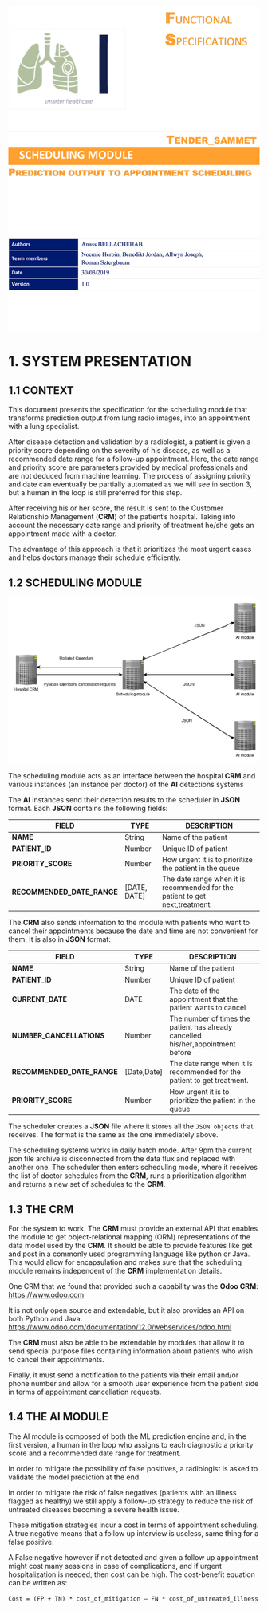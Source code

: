 ![first_page](assets/face_page.png)

# 1. SYSTEM PRESENTATION

## 1.1 CONTEXT

This document presents the specification for the scheduling module that transforms prediction output from lung radio images, into an appointment with a lung specialist.

After disease detection and validation by a radiologist, a patient is given a priority score depending on the severity of his disease, as well as a recommended date range for a follow-up appointment. Here, the date range and priority score are parameters provided by medical professionals and are not deduced from machine learning. The process of assigning priority and date can eventually be partially automated as we will see in section 3, but a human in the loop is still preferred for this step.

After receiving his or her score, the result is sent to the Customer Relationship Management (**CRM**) of the patient’s hospital. Taking into account the necessary date range and priority of treatment he/she gets an appointment made with a doctor.

The advantage of this approach is that it prioritizes the most urgent cases and helps doctors manage their schedule efficiently.

## 1.2 SCHEDULING MODULE

![schedule_module](assets/schedule_module.png)

The scheduling module acts as an interface between the hospital **CRM** and various instances (an instance per doctor) of the **AI** detections systems

The **AI** instances send their detection results to the scheduler in **JSON** format. Each **JSON** contains the following fields:

| **FIELD**                  	| **TYPE**         	| **DESCRIPTION**                                                                  	|
|------------------------	|--------------	|------------------------------------------------------------------------------	|
| **NAME**                   	| String       	| Name of the patient                                                          	|
| **PATIENT_ID**             	| Number       	| Unique ID of patient                                                         	|
| **PRIORITY_SCORE**         	| Number       	| How urgent it is to prioritize the patient in the queue                      	|
| **RECOMMENDED_DATE_RANGE** 	| [DATE, DATE] 	| The date range when it is recommended for the patient to get next,treatment. 	|

The **CRM** also sends information to the module with patients who want to cancel their appointments because the date and time are not convenient for them. It is also in **JSON** format:

| **FIELD**                  	| **TYPE**        	| **DESCRIPTION**                                                                      	|
|------------------------	|-------------	|----------------------------------------------------------------------------------	|
| **NAME**                   	| String      	| Name of the patient                                                              	|
| **PATIENT_ID**             	| Number      	| Unique ID of patient                                                             	|
| **CURRENT_DATE**           	| DATE        	| The date of the appointment that the patient wants to cancel                     	|
| **NUMBER_CANCELLATIONS**   	| Number      	| The number of times the patient has already cancelled his/her,appointment before 	|
| **RECOMMENDED_DATE_RANGE** 	| [Date,Date] 	| The date range when it is recommended for the patient to get treatment.          	|
| **PRIORITY_SCORE**         	| Number      	| How urgent it is to prioritize the patient in the queue                          	|

The scheduler creates a **JSON** file where it stores all the `JSON objects` that receives. The format is the same as the one immediately above.

The scheduling systems works in daily batch mode. After 9pm the current json file archive is disconnected from the data flux and replaced with another one. The scheduler then enters scheduling mode, where it receives the list of doctor schedules from the **CRM**, runs a prioritization algorithm and returns a new set of schedules to the **CRM**.

## 1.3 THE CRM

For the system to work. The **CRM** must provide an external API that enables the module to get object-relational mapping (ORM) representations of the data model used by the **CRM**. It should be able to provide features like get and post in a commonly used programming language like python or Java. This would allow for encapsulation and makes sure that the scheduling module remains independent of the **CRM** implementation details.

One CRM that we found that provided such a capability was the **Odoo CRM**: https://www.odoo.com

It is not only open source and extendable, but it also provides an API on both Python and Java: https://www.odoo.com/documentation/12.0/webservices/odoo.html

The **CRM** must also be able to be extendable by modules that allow it to send special purpose files containing information about patients who wish to cancel their appointments.

Finally, it must send a notification to the patients via their email and/or phone number and allow for a smooth user experience from the patient side in terms of appointment cancellation requests. 

## 1.4 THE AI MODULE

The AI module is composed of both the ML prediction engine and, in the first version, a human in the loop who assigns to each diagnostic a priority score and a recommended date range for treatment.

In order to mitigate the possibility of false positives, a radiologist is asked to validate the model prediction at the end. 

In order to mitigate the risk of false negatives (patients with an illness flagged as healthy) we still apply a follow-up strategy to reduce the risk of untreated diseases becoming a severe health issue. 

These mitigation strategies incur a cost in terms of appointment scheduling. A true negative means that a follow up interview is useless, same thing for a false positive.

A False negative however if not detected and given a follow up appointment might cost many sessions in case of complications, and if urgent hospitalization is needed, then cost can be high.
The cost-benefit equation can be written as:

`Cost = (FP + TN) * cost_of_mitigation – FN * cost_of_untreated_illness`
